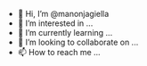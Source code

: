 - 👋 Hi, I’m @manonjagiella
- 👀 I’m interested in ...
- 🌱 I’m currently learning ...
- 💞️ I’m looking to collaborate on ...
- 📫 How to reach me ...

<!---
manonjagiella/manonjagiella is a ✨ special ✨ repository because its `README.md` (this file) appears on your GitHub profile.
You can click the Preview link to take a look at your changes.
--->
